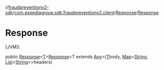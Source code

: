 //[fraudpreventionv2-sdk](../../../index.md)/[com.expediagroup.sdk.fraudpreventionv2.client](../index.md)/[Response](index.md)/[Response](-response.md)

# Response

[JVM]\

public [Response](index.md)&lt;[T](index.md)&gt;[Response](-response.md)&lt;T extends [Any](https://kotlinlang.org/api/latest/jvm/stdlib/kotlin/-any/index.html)&gt;([T](index.md)body, [Map](https://docs.oracle.com/javase/8/docs/api/java/util/Map.html)&lt;[String](https://docs.oracle.com/javase/8/docs/api/java/lang/String.html), [List](https://docs.oracle.com/javase/8/docs/api/java/util/List.html)&lt;[String](https://docs.oracle.com/javase/8/docs/api/java/lang/String.html)&gt;&gt;headers)
